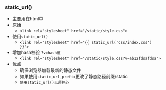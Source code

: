 ### static_url()

- 主要用在html中
- 原始
  - `<link rel="stylesheet" href="/static/style.css">`
- 使用`static_url()`
  - `<link rel="stylesheet" href="{{ static_url('css/index.css') }}">`
- 增加hash校验 `?v=hash值`
  - `<link rel="stylesheet" href="/static/style.css?v=ab12fdsafdsa">`
- 优点
  - 确保浏览器加载最新的静态文件
  - 如果使用`static_url_prefix`更改了静态路径前缀/static
  - `使用static_url()无须担心`

